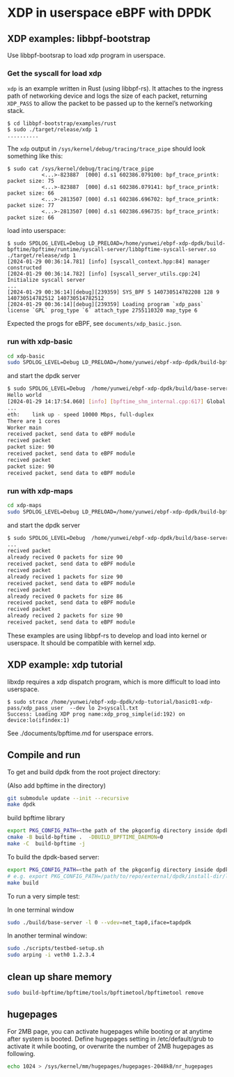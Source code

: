 # XDP in userspace eBPF with DPDK

## XDP examples: libbpf-bootstrap

Use libbpf-bootsrap to load xdp program in userspace.

### Get the syscall for load xdp

`xdp` is an example written in Rust (using libbpf-rs). It attaches to
the ingress path of networking device and logs the size of each packet,
returning `XDP_PASS` to allow the packet to be passed up to the kernel’s
networking stack.

```shell
$ cd libbpf-bootstrap/examples/rust
$ sudo ./target/release/xdp 1
..........
```

The `xdp` output in `/sys/kernel/debug/tracing/trace_pipe` should look
something like this:

```shell
$ sudo cat /sys/kernel/debug/tracing/trace_pipe
           <...>-823887  [000] d.s1 602386.079100: bpf_trace_printk: packet size: 75
           <...>-823887  [000] d.s1 602386.079141: bpf_trace_printk: packet size: 66
           <...>-2813507 [000] d.s1 602386.696702: bpf_trace_printk: packet size: 77
           <...>-2813507 [000] d.s1 602386.696735: bpf_trace_printk: packet size: 66
```

load into userspace:

```console
$ sudo SPDLOG_LEVEL=Debug LD_PRELOAD=/home/yunwei/ebpf-xdp-dpdk/build-bpftime/bpftime/runtime/syscall-server/libbpftime-syscall-server.so ./target/release/xdp 1
[2024-01-29 00:36:14.781] [info] [syscall_context.hpp:84] manager constructed
[2024-01-29 00:36:14.782] [info] [syscall_server_utils.cpp:24] Initialize syscall server
...
[2024-01-29 00:36:14][debug][239359] SYS_BPF 5 140730514782208 128 9 140730514782512 140730514782512
[2024-01-29 00:36:14][debug][239359] Loading program `xdp_pass` license `GPL` prog_type `6` attach_type 2755110320 map_type 6
```

Expected the progs for eBPF, see `documents/xdp_basic.json`.

### run with xdp-basic

```sh
cd xdp-basic
sudo SPDLOG_LEVEL=Debug LD_PRELOAD=/home/yunwei/ebpf-xdp-dpdk/build-bpftime/bpftime/runtime/syscall-server/libbpftime-syscall-server.so ./target/release/xdp 1
```

and start the dpdk server

```sh
$ sudo SPDLOG_LEVEL=Debug  /home/yunwei/ebpf-xdp-dpdk/build/base-server  -l 0 --vdev=net_tap0,iface=tapdpdk
Hello world
[2024-01-29 14:17:54.060] [info] [bpftime_shm_internal.cpp:617] Global shm constructed. shm_open_type 1 for bpftime_maps_shm
...
eth:    link up - speed 10000 Mbps, full-duplex
There are 1 cores
Worker main
received packet, send data to eBPF module
recived packet
packet size: 90
received packet, send data to eBPF module
recived packet
packet size: 90
received packet, send data to eBPF module
```

### run with xdp-maps

```sh
cd xdp-maps
sudo SPDLOG_LEVEL=Debug LD_PRELOAD=/home/yunwei/ebpf-xdp-dpdk/build-bpftime/bpftime/runtime/syscall-server/libbpftime-syscall-server.so ./target/release/xdp 1
```

and start the dpdk server

```sh
$ sudo SPDLOG_LEVEL=Debug  /home/yunwei/ebpf-xdp-dpdk/build/base-server  -l 0 --vdev=net_tap0,iface=tapdpdk
...
recived packet
already recived 0 packets for size 90
received packet, send data to eBPF module
recived packet
already recived 1 packets for size 90
received packet, send data to eBPF module
recived packet
already recived 0 packets for size 86
received packet, send data to eBPF module
recived packet
already recived 2 packets for size 90
received packet, send data to eBPF module
```

These examples are using libbpf-rs to develop and load into kernel or userspace. It should be compatible with kernel xdp.

## XDP example: xdp tutorial

libxdp requires a xdp dispatch program, which is more difficult to load into userspace.

```console
$ sudo strace /home/yunwei/ebpf-xdp-dpdk/xdp-tutorial/basic01-xdp-pass/xdp_pass_user  --dev lo 2>syscall.txt
Success: Loading XDP prog name:xdp_prog_simple(id:192) on device:lo(ifindex:1)
```

See ./documents/bpftime.md for userspace errors.

## Compile and run

To get and build dpdk from the root project directory:

(Also add bpftime in the directory)

```sh
git submodule update --init --recursive
make dpdk
```

build bpftime library

```sh
export PKG_CONFIG_PATH=<the path of the pkgconfig directory inside dpdk>
cmake -B build-bpftime .  -DBUILD_BPFTIME_DAEMON=0
make -C  build-bpftime -j
```

To build the dpdk-based server:

```sh
export PKG_CONFIG_PATH=<the path of the pkgconfig directory inside dpdk>
# e.g. export PKG_CONFIG_PATH=/path/to/repo/external/dpdk/install-dir/lib/x86_64-linux-gnu/pkgconfig
make build
```

To run a very simple test:

In one terminal window

```sh
sudo ./build/base-server -l 0 --vdev=net_tap0,iface=tapdpdk
```

In another terminal window:

```sh
sudo ./scripts/testbed-setup.sh
sudo arping -i veth0 1.2.3.4
```

## clean up share memory

```sh
sudo build-bpftime/bpftime/tools/bpftimetool/bpftimetool remove
```

## hugepages

For 2MB page, you can activate hugepages while booting or at anytime after system is booted. Define hugepages setting in /etc/default/grub to activate it while booting, or overwrite the number of 2MB hugepages as following.

```sh
echo 1024 > /sys/kernel/mm/hugepages/hugepages-2048kB/nr_hugepages
```
